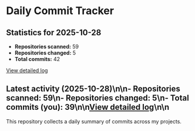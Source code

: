 # Daily Commit Tracker

## Statistics for 2025-10-28

- **Repositories scanned:** 59
- **Repositories changed:** 5
- **Total commits:** 42

[View detailed log](logs/2025-10-28.md)


## Latest activity (2025-10-28)\n\n- Repositories scanned: 59\n- Repositories changed: 5\n- Total commits (you): 39\n\n[View detailed log](logs/2025-10-28.md)\n\n

This repository collects a daily summary of commits across my projects.

